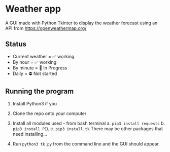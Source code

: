 # Weather app
A GUI made with Python Tkinter to display the weather forecast using an API from https://openweathermap.org/

## Status

* Current weather = ✅  working
* By hour = ✅  working
* By minute = 🚧 In Progress
* Daily = ⛔ Not started

## Running the program

1. Install Python3 if you
2. Clone the repo onto your computer
3. Install all modules used - from bash terminal
 a. `pip3 install requests`
 b. `pip3 install PIL`
 c. `pip3 install tk`
 There may be other packages that need installing...
 
4. Run `python3 tk.py` from the command line and the GUI should appear.
